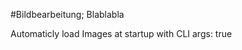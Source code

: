 #Bildbearbeitung;
Blablabla

Automaticly load Images at startup with CLI args:
true <picture path> <image name>
